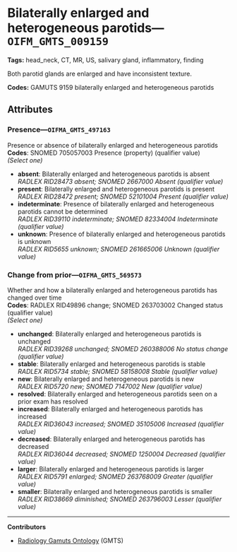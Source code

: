 # Bilaterally enlarged and heterogeneous parotids—`OIFM_GMTS_009159`

**Tags:** head_neck, CT, MR, US, salivary gland, inflammatory, finding

Both parotid glands are enlarged and have inconsistent texture.

**Codes:** GAMUTS 9159 bilaterally enlarged and heterogeneous parotids

## Attributes

### Presence—`OIFMA_GMTS_497163`

Presence or absence of bilaterally enlarged and heterogeneous parotids  
**Codes**: SNOMED 705057003 Presence (property) (qualifier value)  
*(Select one)*

- **absent**: Bilaterally enlarged and heterogeneous parotids is absent  
_RADLEX RID28473 absent; SNOMED 2667000 Absent (qualifier value)_
- **present**: Bilaterally enlarged and heterogeneous parotids is present  
_RADLEX RID28472 present; SNOMED 52101004 Present (qualifier value)_
- **indeterminate**: Presence of bilaterally enlarged and heterogeneous parotids cannot be determined  
_RADLEX RID39110 indeterminate; SNOMED 82334004 Indeterminate (qualifier value)_
- **unknown**: Presence of bilaterally enlarged and heterogeneous parotids is unknown  
_RADLEX RID5655 unknown; SNOMED 261665006 Unknown (qualifier value)_

### Change from prior—`OIFMA_GMTS_569573`

Whether and how a bilaterally enlarged and heterogeneous parotids has changed over time  
**Codes**: RADLEX RID49896 change; SNOMED 263703002 Changed status (qualifier value)  
*(Select one)*

- **unchanged**: Bilaterally enlarged and heterogeneous parotids is unchanged  
_RADLEX RID39268 unchanged; SNOMED 260388006 No status change (qualifier value)_
- **stable**: Bilaterally enlarged and heterogeneous parotids is stable  
_RADLEX RID5734 stable; SNOMED 58158008 Stable (qualifier value)_
- **new**: Bilaterally enlarged and heterogeneous parotids is new  
_RADLEX RID5720 new; SNOMED 7147002 New (qualifier value)_
- **resolved**: Bilaterally enlarged and heterogeneous parotids seen on a prior exam has resolved  
- **increased**: Bilaterally enlarged and heterogeneous parotids has increased  
_RADLEX RID36043 increased; SNOMED 35105006 Increased (qualifier value)_
- **decreased**: Bilaterally enlarged and heterogeneous parotids has decreased  
_RADLEX RID36044 decreased; SNOMED 1250004 Decreased (qualifier value)_
- **larger**: Bilaterally enlarged and heterogeneous parotids is larger  
_RADLEX RID5791 enlarged; SNOMED 263768009 Greater (qualifier value)_
- **smaller**: Bilaterally enlarged and heterogeneous parotids is smaller  
_RADLEX RID38669 diminished; SNOMED 263796003 Lesser (qualifier value)_

---

**Contributors**

- [Radiology Gamuts Ontology](https://gamuts.net/) (GMTS)
